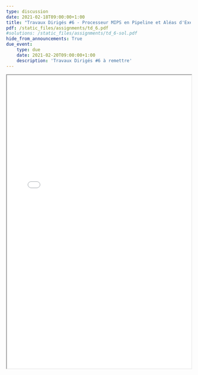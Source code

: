 ```yaml
---
type: discussion
date: 2021-02-18T09:00:00+1:00
title: "Travaux Dirigés #6 - Processeur MIPS en Pipeline et Aléas d'Exécution"
pdf: /static_files/assignments/td_6.pdf
#solutions: /static_files/assignments/td_6-sol.pdf
hide_from_announcements: True
due_event:
    type: due
    date: 2021-02-20T09:00:00+1:00
    description: 'Travaux Dirigés #6 à remettre'
---
```

<iframe src="{{ page.pdf | prepend: site.baseurl | prepend : site.url}}" width="100%" height="800em"></iframe>
